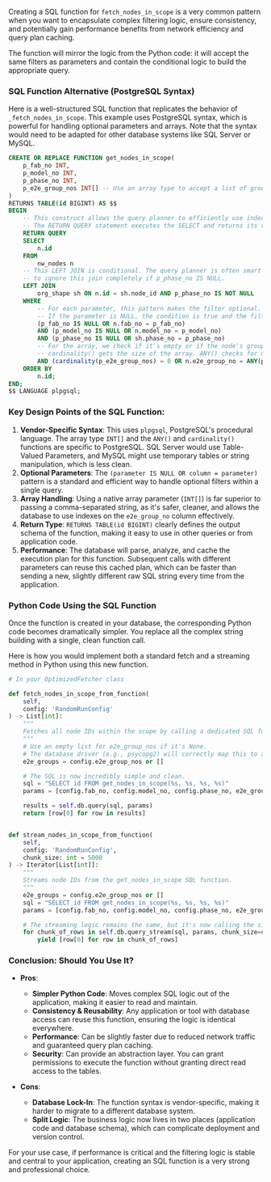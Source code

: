 Creating a SQL function for `fetch_nodes_in_scope` is a very common pattern when you want to encapsulate complex filtering logic, ensure consistency, and potentially gain performance benefits from network efficiency and query plan caching.

The function will mirror the logic from the Python code: it will accept the same filters as parameters and contain the conditional logic to build the appropriate query.

### SQL Function Alternative (PostgreSQL Syntax)

Here is a well-structured SQL function that replicates the behavior of `_fetch_nodes_in_scope`. This example uses PostgreSQL syntax, which is powerful for handling optional parameters and arrays. Note that the syntax would need to be adapted for other database systems like SQL Server or MySQL.

```sql
CREATE OR REPLACE FUNCTION get_nodes_in_scope(
    p_fab_no INT,
    p_model_no INT,
    p_phase_no INT,
    p_e2e_group_nos INT[] -- Use an array type to accept a list of group numbers
)
RETURNS TABLE(id BIGINT) AS $$
BEGIN
    -- This construct allows the query planner to efficiently use indexes.
    -- The RETURN QUERY statement executes the SELECT and returns its result set.
    RETURN QUERY
    SELECT
        n.id
    FROM
        nw_nodes n
    -- This LEFT JOIN is conditional. The query planner is often smart enough
    -- to ignore this join completely if p_phase_no IS NULL.
    LEFT JOIN
        org_shape sh ON n.id = sh.node_id AND p_phase_no IS NOT NULL
    WHERE
        -- For each parameter, this pattern makes the filter optional.
        -- If the parameter is NULL, the condition is true and the filter is ignored.
        (p_fab_no IS NULL OR n.fab_no = p_fab_no)
        AND (p_model_no IS NULL OR n.model_no = p_model_no)
        AND (p_phase_no IS NULL OR sh.phase_no = p_phase_no)
        -- For the array, we check if it's empty or if the node's group is a member.
        -- cardinality() gets the size of the array. ANY() checks for membership.
        AND (cardinality(p_e2e_group_nos) = 0 OR n.e2e_group_no = ANY(p_e2e_group_nos))
    ORDER BY
        n.id;
END;
$$ LANGUAGE plpgsql;

```

### Key Design Points of the SQL Function:

1.  **Vendor-Specific Syntax**: This uses `plpgsql`, PostgreSQL's procedural language. The array type `INT[]` and the `ANY()` and `cardinality()` functions are specific to PostgreSQL. SQL Server would use Table-Valued Parameters, and MySQL might use temporary tables or string manipulation, which is less clean.
2.  **Optional Parameters**: The `(parameter IS NULL OR column = parameter)` pattern is a standard and efficient way to handle optional filters within a single query.
3.  **Array Handling**: Using a native array parameter (`INT[]`) is far superior to passing a comma-separated string, as it's safer, cleaner, and allows the database to use indexes on the `e2e_group_no` column effectively.
4.  **Return Type**: `RETURNS TABLE(id BIGINT)` clearly defines the output schema of the function, making it easy to use in other queries or from application code.
5.  **Performance**: The database will parse, analyze, and cache the execution plan for this function. Subsequent calls with different parameters can reuse this cached plan, which can be faster than sending a new, slightly different raw SQL string every time from the application.

### Python Code Using the SQL Function

Once the function is created in your database, the corresponding Python code becomes dramatically simpler. You replace all the complex string building with a single, clean function call.

Here is how you would implement both a standard fetch and a streaming method in Python using this new function.

```python
# In your OptimizedFetcher class

def fetch_nodes_in_scope_from_function(
    self,
    config: 'RandomRunConfig'
) -> List[int]:
    """
    Fetches all node IDs within the scope by calling a dedicated SQL function.
    """
    # Use an empty list for e2e_group_nos if it's None.
    # The database driver (e.g., psycopg2) will correctly map this to an empty SQL array.
    e2e_groups = config.e2e_group_nos or []

    # The SQL is now incredibly simple and clean.
    sql = "SELECT id FROM get_nodes_in_scope(%s, %s, %s, %s)"
    params = [config.fab_no, config.model_no, config.phase_no, e2e_groups]

    results = self.db.query(sql, params)
    return [row[0] for row in results]


def stream_nodes_in_scope_from_function(
    self,
    config: 'RandomRunConfig',
    chunk_size: int = 5000
) -> Iterator[List[int]]:
    """
    Streams node IDs from the get_nodes_in_scope SQL function.
    """
    e2e_groups = config.e2e_group_nos or []
    sql = "SELECT id FROM get_nodes_in_scope(%s, %s, %s, %s)"
    params = [config.fab_no, config.model_no, config.phase_no, e2e_groups]

    # The streaming logic remains the same, but it's now calling the simple function.
    for chunk_of_rows in self.db.query_stream(sql, params, chunk_size=chunk_size):
        yield [row[0] for row in chunk_of_rows]

```

### Conclusion: Should You Use It?

*   **Pros**:
    *   **Simpler Python Code**: Moves complex SQL logic out of the application, making it easier to read and maintain.
    *   **Consistency & Reusability**: Any application or tool with database access can reuse this function, ensuring the logic is identical everywhere.
    *   **Performance**: Can be slightly faster due to reduced network traffic and guaranteed query plan caching.
    *   **Security**: Can provide an abstraction layer. You can grant permissions to execute the function without granting direct read access to the tables.

*   **Cons**:
    *   **Database Lock-In**: The function syntax is vendor-specific, making it harder to migrate to a different database system.
    *   **Split Logic**: The business logic now lives in two places (application code and database schema), which can complicate deployment and version control.

For your use case, if performance is critical and the filtering logic is stable and central to your application, creating an SQL function is a very strong and professional choice.